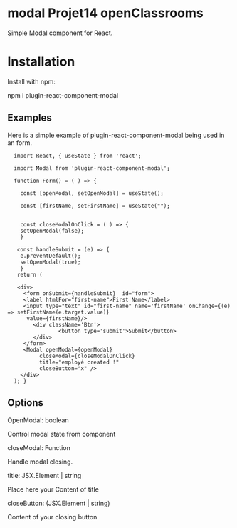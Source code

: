# modal Projet14 openClassrooms

Simple Modal component for React.

# Installation

Install with npm: 

npm i plugin-react-component-modal


## Examples

Here is a simple example of plugin-react-component-modal being used in an form.

      import React, { useState } from 'react';

      import Modal from 'plugin-react-component-modal';

      function Form() = ( ) => {

        const [openModal, setOpenModal] = useState();

        const [firstName, setFirstName] = useState("");
    
    
        const closeModalOnClick = ( ) => {
        setOpenModal(false);
        }
    
       const handleSubmit = (e) => {
        e.preventDefault();
        setOpenModal(true);
        }
       return (

       <div>
         <form onSubmit={handleSubmit}  id="form">
         <label htmlFor="first-name">First Name</label>
         <input type="text" id="first-name" name='firstName' onChange={(e) => setFirstName(e.target.value)}
          value={firstName}/>
            <div className='Btn'>
                    <button type='submit'>Submit</button>
            </div>
         </form>
         <Modal openModal={openModal}
              closeModal={closeModalOnClick}
              title="employé created !"
              closeButton="x" />
        </div> 
      ); }
  
   


## Options
OpenModal: boolean

Control modal state from component

closeModal: Function

Handle modal closing.

title: JSX.Element | string

Place here your Content of title

closeButton: (JSX.Element | string)

Content of your closing button

